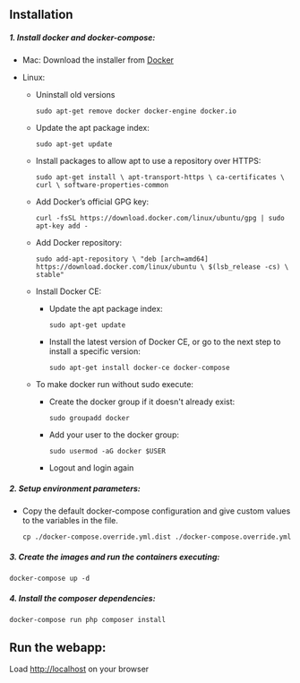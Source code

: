 ## Installation

##### 1. Install docker and docker-compose:

  - Mac: Download the installer from [Docker](https://store.docker.com/editions/community/docker-ce-desktop-mac)
   
  - Linux:
  
    - Uninstall old versions
    
        `sudo apt-get remove docker docker-engine docker.io`
        
    - Update the apt package index:
      
        `sudo apt-get update`
        
    - Install packages to allow apt to use a repository over HTTPS:
    
        `sudo apt-get install \
            apt-transport-https \
            ca-certificates \
            curl \
            software-properties-common`
          
    - Add Docker’s official GPG key:
      
        `curl -fsSL https://download.docker.com/linux/ubuntu/gpg | sudo apt-key add -`
        
    - Add Docker repository:
    
        `sudo add-apt-repository \
            "deb [arch=amd64] https://download.docker.com/linux/ubuntu \
            $(lsb_release -cs) \
            stable"`
            
    - Install Docker CE:
    
        - Update the apt package index:
        
            `sudo apt-get update`
            
        - Install the latest version of Docker CE, or go to the next step to install a specific version:
        
            `sudo apt-get install docker-ce docker-compose`
        
    - To make docker run without sudo execute:

        - Create the docker group if it doesn't already exist:
    
            `sudo groupadd docker`
        
        - Add your user to the docker group:
    
            `sudo usermod -aG docker $USER`
        
        - Logout and login again    

##### 2. Setup environment parameters:

  - Copy the default docker-compose configuration and give custom values to the variables in the file.
  
        cp ./docker-compose.override.yml.dist ./docker-compose.override.yml   
    
##### 3. Create the images and run the containers executing:
    
    docker-compose up -d
        
##### 4. Install the composer dependencies:

    docker-compose run php composer install
        
## Run the webapp:

Load [http://localhost](http://localhost) on your browser

